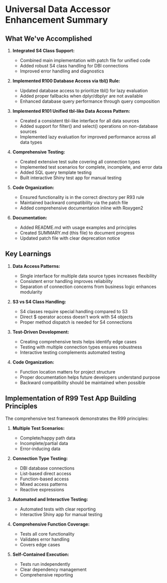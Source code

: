 # Universal Data Accessor Enhancement Summary

## What We've Accomplished

1. **Integrated S4 Class Support:**
   - Combined main implementation with patch file for unified code
   - Added robust S4 class handling for DBI connections
   - Improved error handling and diagnostics

2. **Implemented R100 Database Access via tbl() Rule:**
   - Updated database access to prioritize tbl() for lazy evaluation
   - Added proper fallbacks when dplyr/dbplyr are not available
   - Enhanced database query performance through query composition

3. **Implemented R101 Unified tbl-like Data Access Pattern:**
   - Created a consistent tbl-like interface for all data sources
   - Added support for filter() and select() operations on non-database sources
   - Implemented lazy evaluation for improved performance across all data types

2. **Comprehensive Testing:**
   - Created extensive test suite covering all connection types
   - Implemented test scenarios for complete, incomplete, and error data
   - Added SQL query template testing
   - Built interactive Shiny test app for manual testing

3. **Code Organization:**
   - Ensured functionality is in the correct directory per R93 rule
   - Maintained backward compatibility via the patch file
   - Added comprehensive documentation inline with Roxygen2

4. **Documentation:**
   - Added README.md with usage examples and principles
   - Created SUMMARY.md (this file) to document progress
   - Updated patch file with clear deprecation notice

## Key Learnings

1. **Data Access Patterns:**
   - Single interface for multiple data source types increases flexibility
   - Consistent error handling improves reliability
   - Separation of connection concerns from business logic enhances modularity

2. **S3 vs S4 Class Handling:**
   - S4 classes require special handling compared to S3
   - Direct $ operator access doesn't work with S4 objects
   - Proper method dispatch is needed for S4 connections

3. **Test-Driven Development:**
   - Creating comprehensive tests helps identify edge cases
   - Testing with multiple connection types ensures robustness
   - Interactive testing complements automated testing

4. **Code Organization:**
   - Function location matters for project structure
   - Proper documentation helps future developers understand purpose
   - Backward compatibility should be maintained when possible

## Implementation of R99 Test App Building Principles

The comprehensive test framework demonstrates the R99 principles:

1. **Multiple Test Scenarios:**
   - Complete/happy path data
   - Incomplete/partial data
   - Error-inducing data

2. **Connection Type Testing:**
   - DBI database connections
   - List-based direct access
   - Function-based access
   - Mixed access patterns
   - Reactive expressions

3. **Automated and Interactive Testing:**
   - Automated tests with clear reporting
   - Interactive Shiny app for manual testing

4. **Comprehensive Function Coverage:**
   - Tests all core functionality
   - Validates error handling
   - Covers edge cases

5. **Self-Contained Execution:**
   - Tests run independently
   - Clear dependency management
   - Comprehensive reporting